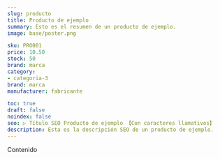 ```yaml
---
slug: producto
title: Producto de ejemplo
summary: Esto es el resumen de un producto de ejemplo.
image: base/poster.png

sku: PRO001
price: 10.50
stock: 50
brand: marca
category:
- categoria-3
brand: marca
manufacturer: fabricante

toc: true
draft: false
noindex: false
seo: ▷ Título SEO Producto de ejemplo 【Con caracteres llamativos】
description: Esta es la descripción SEO de un producto de ejemplo.
---
```

Contenido